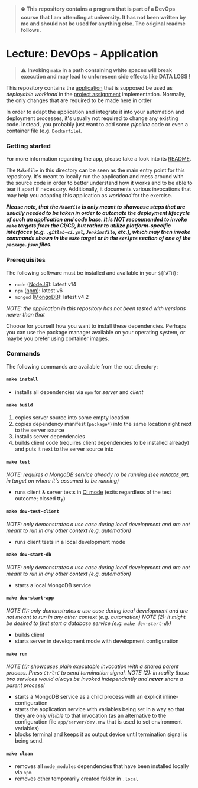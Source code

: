 > :no_entry: __This repository contains a program that is part of a DevOps course that I am attending at university. It has not been written by me and should not be used for anything else. The original readme follows.__

Lecture: DevOps - Application
=============================


> :warning: __Invoking `make` in a path containing white spaces will break execution and may lead to
> unforeseen side effects like DATA LOSS !__




This repository contains the [application](./app/README.md) that is supposed be used as *deployable workload* in the
[project assignment](https://github.com/lucendio/lecture-devops-material/blob/master/assignments/project-work.md)
implementation.
Normally, the only changes that are required to be made here in order 

In order to adapt the application and integrate it into your automation and deployment processes, it's usually not
required to change any existing code. Instead, you probably just want to add some *pipeline* code or even a container
file (e.g. `Dockerfile`).


### Getting started 

For more information regarding the app, please take a look into its [README](./app/README.md).

The `Makefile` in this directory can be seen as the main entry point for this repository. It's meant to locally run the
application and mess around with the source code in order to better understand how it works and to be able to tear it
apart if necessary.
Additionally, it documents various invocations that may help you adapting this application as *workload* for the exercise. 

**_Please note, that the `Makefile` is only meant to showcase steps that are usually needed to be taken in order to
automate the deployment lifecycle of such an application and code base.
It is NOT recommended to invoke `make` targets from the CI/CD, but rather to utilize platform-specific interfaces 
(e.g. `.gitlab-ci.yml`, `Jenkinsfile`, etc.), which may then invoke commands shown in the `make` target or in the `scripts`
 section of one of the `package.json` files._**


### Prerequisites

The following software must be installed and available in your `${PATH}`:

* `node` ([NodeJS](https://nodejs.org/en/download)): latest v14
* `npm` ([npm](https://www.npmjs.com/get-npm)): latest v6
* `mongod` ([MongoDB](https://docs.mongodb.com/manual/installation/)): latest v4.2

*NOTE: the application in this repository has not been tested with versions newer than that*

Choose for yourself how you want to install these dependencies. Perhaps you can use the package manager
available on your operating system, or maybe you prefer using container images. 


### Commands

The following commands are available from the root directory:


#### `make install`

* installs all dependencies via `npm` for *server* and *client*


#### `make build`

1. copies server source into some empty location
2. copies dependency manifest (`package*`) into the same location right next to the server source
3. installs server dependencies
4. builds client code (requires client dependencies to be installed already) and puts it next to the server source into   


#### `make test`

*NOTE: requires a MongoDB service already ro be running (see `MONGODB_URL` in target on where it's assumed to be running)*

* runs client & server tests in [CI mode](https://jestjs.io/docs/en/cli.html#--ci) (exits regardless of the test outcome; closed tty)


#### `make dev-test-client`

*NOTE: only demonstrates a use case during local development and are not meant to run in any other context (e.g. automation)*

* runs client tests in a local development mode


#### `make dev-start-db`

*NOTE: only demonstrates a use case during local development and are not meant to run in any other context (e.g. automation)*

* starts a local MongoDB service


#### `make dev-start-app`

*NOTE (1): only demonstrates a use case during local development and are not meant to run in any other context (e.g. automation)*
*NOTE (2): it might be desired to first start a database service (e.g. `make dev-start-db`)*

* builds client
* starts server in development mode with development configuration


#### `make run`

*NOTE (1): showcases plain executable invocation with a shared parent process. Press `Ctrl+C` to send termination signal.*
*NOTE (2): in reality those two services would always be invoked independently and __never__ share a parent process!*

* starts a MongoDB service as a child process with an explicit inline-configuration
* starts the application service with variables being set in a way so that they are only *visible* to that invocation
  (as an alternative to the configuration file `app/server/dev.env` that is used to set environment variables)
* blocks terminal and keeps it as output device until termination signal is being send.


#### `make clean`

* removes all `node_modules` dependencies that have been installed locally via `npm`
* removes other temporarily created folder in `.local` 
